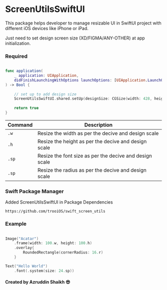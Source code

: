 # ScreenUtilsSwiftUI

This package helps developer to manage resizable UI in SwiftUI project with different iOS devices like iPhone or iPad.

Just need to set design screen size (XD/FIGMA/ANY-OTHER) at app initialization.

### Required

```swift

func application(
    _ application: UIApplication,
    didFinishLaunchingWithOptions launchOptions: [UIApplication.LaunchOptionsKey: Any]?
) -> Bool {
    
    // set up to add design size
    ScreenUtilsSwiftUI.shared.setUp(designSize: CGSize(width: 428, height: 926))
    
    return true
}

```


| Command | Description |
| --- | --- |
| `.w` | Resize the width as per the decive and design scale |
| `.h` | Resize the height as per the decive and design scale |
| `.sp` | Resize the font size as per the decive and design scale |
| `.sp` | Resize the radius as per the decive and design scale |


### Swift Package Manager

Added ScreenUtilsSwiftUI in Package Dependencies
```
https://github.com/trooiOS/swift_screen_utils
```


### Example

```swift

Image("Acatar")
    .frame(width: 100.w, height: 100.h)
    .overlay{
        RoundedRectangle(cornerRadius: 16.r)
    }

Text("Hello World")
    .font(.system(size: 24.sp))

```

#### Created by Azruddin Shaikh :sunglasses:
